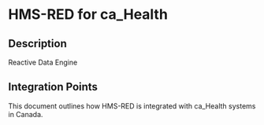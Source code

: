 # HMS-RED for ca_Health

## Description

Reactive Data Engine

## Integration Points

This document outlines how HMS-RED is integrated with ca_Health systems in Canada.
